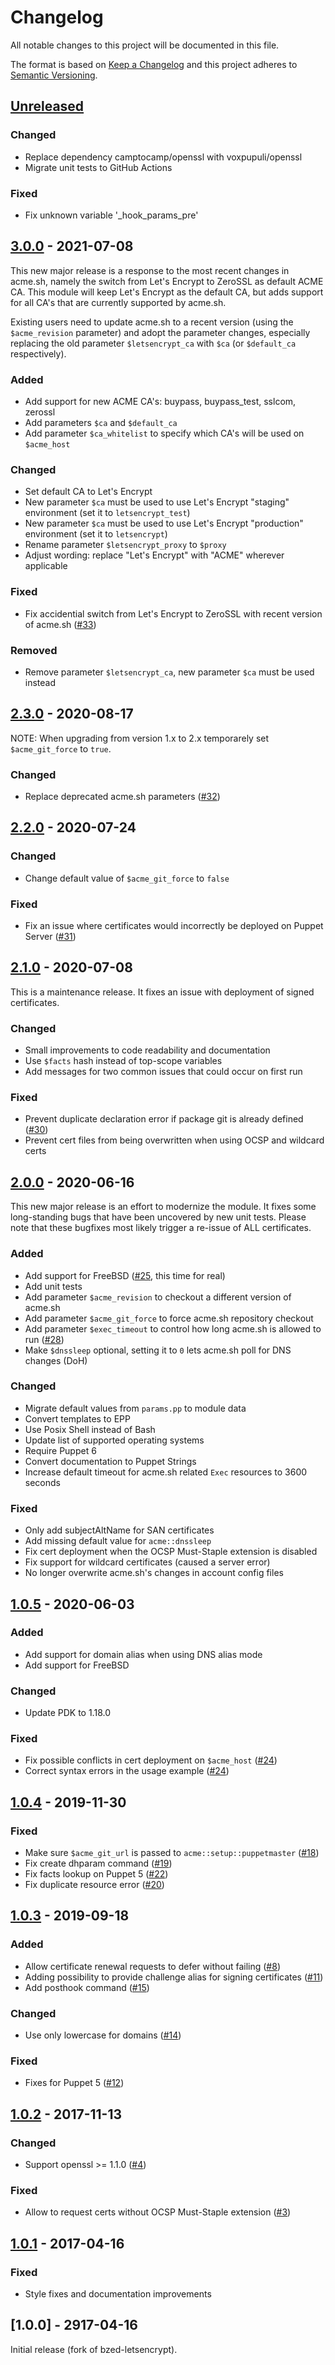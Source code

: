 # Changelog
All notable changes to this project will be documented in this file.

The format is based on [Keep a Changelog](http://keepachangelog.com/en/1.0.0/)
and this project adheres to [Semantic Versioning](http://semver.org/spec/v2.0.0.html).

## [Unreleased]

### Changed
* Replace dependency camptocamp/openssl with voxpupuli/openssl
* Migrate unit tests to GitHub Actions

### Fixed
* Fix unknown variable '_hook_params_pre'

## [3.0.0] - 2021-07-08
This new major release is a response to the most recent changes in acme.sh,
namely the switch from Let's Encrypt to ZeroSSL as default ACME CA. This module
will keep Let's Encrypt as the default CA, but adds support for all CA's that are
currently supported by acme.sh.

Existing users need to update acme.sh to a recent version (using the `$acme_revision`
parameter) and adopt the parameter changes, especially replacing the old parameter
`$letsencrypt_ca` with `$ca` (or `$default_ca` respectively).

### Added
* Add support for new ACME CA's: buypass, buypass_test, sslcom, zerossl
* Add parameters `$ca` and `$default_ca`
* Add parameter `$ca_whitelist` to specify which CA's will be used on `$acme_host`

### Changed
* Set default CA to Let's Encrypt
* New parameter `$ca` must be used to use Let's Encrypt "staging" environment (set it to `letsencrypt_test`)
* New parameter `$ca` must be used to use Let's Encrypt "production" environment (set it to `letsencrypt`)
* Rename parameter `$letsencrypt_proxy` to `$proxy`
* Adjust wording: replace "Let's Encrypt" with "ACME" wherever applicable

### Fixed
* Fix accidential switch from Let's Encrypt to ZeroSSL with recent version of acme.sh ([#33])

### Removed
* Remove parameter `$letsencrypt_ca`, new parameter `$ca` must be used instead

## [2.3.0] - 2020-08-17
NOTE: When upgrading from version 1.x to 2.x temporarely set `$acme_git_force` to `true`.

### Changed
* Replace deprecated acme.sh parameters ([#32])

## [2.2.0] - 2020-07-24

### Changed
* Change default value of `$acme_git_force` to `false`

### Fixed
* Fix an issue where certificates would incorrectly be deployed on Puppet Server ([#31])

## [2.1.0] - 2020-07-08
This is a maintenance release. It fixes an issue with deployment of signed certificates.

### Changed
* Small improvements to code readability and documentation
* Use `$facts` hash instead of top-scope variables
* Add messages for two common issues that could occur on first run

### Fixed
* Prevent duplicate declaration error if package git is already defined ([#30])
* Prevent cert files from being overwritten when using OCSP and wildcard certs

## [2.0.0] - 2020-06-16
This new major release is an effort to modernize the module. It fixes some long-standing bugs that have been uncovered by new unit tests. Please note that these bugfixes most likely trigger a re-issue of ALL certificates.

### Added
* Add support for FreeBSD ([#25], this time for real)
* Add unit tests
* Add parameter `$acme_revision` to checkout a different version of acme.sh
* Add parameter `$acme_git_force` to force acme.sh repository checkout
* Add parameter `$exec_timeout` to control how long acme.sh is allowed to run ([#28])
* Make `$dnssleep` optional, setting it to `0` lets acme.sh poll for DNS changes (DoH)

### Changed
* Migrate default values from `params.pp` to module data
* Convert templates to EPP
* Use Posix Shell instead of Bash
* Update list of supported operating systems
* Require Puppet 6
* Convert documentation to Puppet Strings
* Increase default timeout for acme.sh related `Exec` resources to 3600 seconds

### Fixed
* Only add subjectAltName for SAN certificates
* Add missing default value for `acme::dnssleep`
* Fix cert deployment when the OCSP Must-Staple extension is disabled
* Fix support for wildcard certificates (caused a server error)
* No longer overwrite acme.sh's changes in account config files

## [1.0.5] - 2020-06-03

### Added
* Add support for domain alias when using DNS alias mode
* Add support for FreeBSD

### Changed
* Update PDK to 1.18.0

### Fixed
* Fix possible conflicts in cert deployment on `$acme_host` ([#24]) 
* Correct syntax errors in the usage example ([#24])

## [1.0.4] - 2019-11-30

### Fixed
* Make sure `$acme_git_url` is passed to `acme::setup::puppetmaster` ([#18])
* Fix create dhparam command ([#19])
* Fix facts lookup on Puppet 5 ([#22])
* Fix duplicate resource error ([#20])

## [1.0.3] - 2019-09-18

### Added
* Allow certificate renewal requests to defer without failing ([#8])
* Adding possibility to provide challenge alias for signing certificates ([#11])
* Add posthook command ([#15])

### Changed
* Use only lowercase for domains ([#14])

### Fixed
* Fixes for Puppet 5 ([#12])

## [1.0.2] - 2017-11-13

### Changed
* Support openssl >= 1.1.0 ([#4])

### Fixed
* Allow to request certs without OCSP Must-Staple extension ([#3])

## [1.0.1] - 2017-04-16

### Fixed
* Style fixes and documentation improvements

## [1.0.0] - 2917-04-16
Initial release (fork of bzed-letsencrypt).

[Unreleased]: https://github.com/fraenki/puppet-acme/compare/3.0.0...HEAD
[3.0.0]: https://github.com/fraenki/puppet-acme/compare/2.3.0...3.0.0
[2.3.0]: https://github.com/fraenki/puppet-acme/compare/2.2.0...2.3.0
[2.2.0]: https://github.com/fraenki/puppet-acme/compare/2.1.0...2.2.0
[2.1.0]: https://github.com/fraenki/puppet-acme/compare/2.0.0...2.1.0
[2.0.0]: https://github.com/fraenki/puppet-acme/compare/1.0.5...2.0.0
[1.0.5]: https://github.com/fraenki/puppet-acme/compare/1.0.4...1.0.5
[1.0.4]: https://github.com/fraenki/puppet-acme/compare/1.0.3...1.0.4
[1.0.3]: https://github.com/fraenki/puppet-acme/compare/1.0.2...1.0.3
[1.0.2]: https://github.com/fraenki/puppet-acme/compare/1.0.1...1.0.2
[1.0.1]: https://github.com/fraenki/puppet-acme/compare/1.0.0...1.0.1
[#33]: https://github.com/fraenki/puppet-acme/pull/33
[#32]: https://github.com/fraenki/puppet-acme/pull/32
[#31]: https://github.com/fraenki/puppet-acme/pull/31
[#30]: https://github.com/fraenki/puppet-acme/pull/30
[#28]: https://github.com/fraenki/puppet-acme/pull/28
[#25]: https://github.com/fraenki/puppet-acme/pull/25
[#24]: https://github.com/fraenki/puppet-acme/pull/24
[#22]: https://github.com/fraenki/puppet-acme/pull/22
[#20]: https://github.com/fraenki/puppet-acme/pull/20
[#19]: https://github.com/fraenki/puppet-acme/pull/19
[#18]: https://github.com/fraenki/puppet-acme/pull/18
[#15]: https://github.com/fraenki/puppet-acme/pull/15
[#14]: https://github.com/fraenki/puppet-acme/pull/14
[#12]: https://github.com/fraenki/puppet-acme/pull/12
[#11]: https://github.com/fraenki/puppet-acme/pull/11
[#8]: https://github.com/fraenki/puppet-acme/pull/8
[#4]: https://github.com/fraenki/puppet-acme/pull/4
[#3]: https://github.com/fraenki/puppet-acme/pull/3
